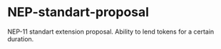 # NEP-standart-proposal
NEP-11 standart extension proposal. Ability to lend tokens for a certain duration.
